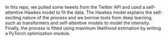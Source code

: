 In this repo, we pulled some tweets from the Twitter API and used a self-attentive Hawkes model to fit the data. The Hawkes model explains the self-exciting nature of the process and we borrow tools from deep learning, such as transformers and self-attentive models to model the intensity. Finally, the process is fitted using maximum likelihood estimation by writing a PyTorch optimization module. 
